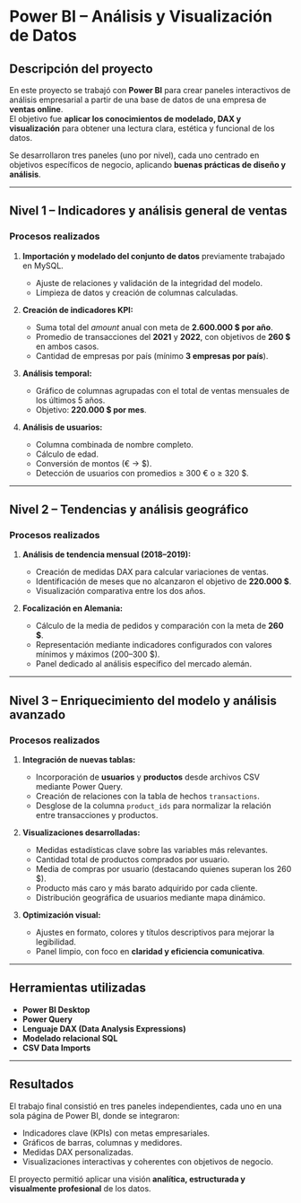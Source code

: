 # Power BI – Análisis y Visualización de Datos

## Descripción del proyecto
En este proyecto se trabajó con **Power BI** para crear paneles interactivos de análisis empresarial a partir de una base de datos de una empresa de **ventas online**.  
El objetivo fue **aplicar los conocimientos de modelado, DAX y visualización** para obtener una lectura clara, estética y funcional de los datos.

Se desarrollaron tres paneles (uno por nivel), cada uno centrado en objetivos específicos de negocio, aplicando **buenas prácticas de diseño y análisis**.

---

## Nivel 1 – Indicadores y análisis general de ventas

### Procesos realizados
1. **Importación y modelado del conjunto de datos** previamente trabajado en MySQL.  
   - Ajuste de relaciones y validación de la integridad del modelo.  
   - Limpieza de datos y creación de columnas calculadas.

2. **Creación de indicadores KPI:**
   - Suma total del *amount* anual con meta de **2.600.000 $ por año**.  
   - Promedio de transacciones del **2021** y **2022**, con objetivos de **260 $** en ambos casos.  
   - Cantidad de empresas por país (mínimo **3 empresas por país**).

3. **Análisis temporal:**
   - Gráfico de columnas agrupadas con el total de ventas mensuales de los últimos 5 años.  
   - Objetivo: **220.000 $ por mes**.

4. **Análisis de usuarios:**
   - Columna combinada de nombre completo.  
   - Cálculo de edad.  
   - Conversión de montos (€ → $).  
   - Detección de usuarios con promedios ≥ 300 € o ≥ 320 $.

---

## Nivel 2 – Tendencias y análisis geográfico

### Procesos realizados
1. **Análisis de tendencia mensual (2018–2019):**
   - Creación de medidas DAX para calcular variaciones de ventas.  
   - Identificación de meses que no alcanzaron el objetivo de **220.000 $**.  
   - Visualización comparativa entre los dos años.

2. **Focalización en Alemania:**
   - Cálculo de la media de pedidos y comparación con la meta de **260 $**.  
   - Representación mediante indicadores configurados con valores mínimos y máximos (200–300 $).  
   - Panel dedicado al análisis específico del mercado alemán.

---

## Nivel 3 – Enriquecimiento del modelo y análisis avanzado

### Procesos realizados
1. **Integración de nuevas tablas:**
   - Incorporación de **usuarios** y **productos** desde archivos CSV mediante Power Query.  
   - Creación de relaciones con la tabla de hechos `transactions`.  
   - Desglose de la columna `product_ids` para normalizar la relación entre transacciones y productos.

2. **Visualizaciones desarrolladas:**
   - Medidas estadísticas clave sobre las variables más relevantes.  
   - Cantidad total de productos comprados por usuario.  
   - Media de compras por usuario (destacando quienes superan los 260 $).  
   - Producto más caro y más barato adquirido por cada cliente.  
   - Distribución geográfica de usuarios mediante mapa dinámico.

3. **Optimización visual:**
   - Ajustes en formato, colores y títulos descriptivos para mejorar la legibilidad.  
   - Panel limpio, con foco en **claridad y eficiencia comunicativa**.

---

## Herramientas utilizadas
- **Power BI Desktop**
- **Power Query**
- **Lenguaje DAX (Data Analysis Expressions)**
- **Modelado relacional SQL**
- **CSV Data Imports**

---

## Resultados
El trabajo final consistió en tres paneles independientes, cada uno en una sola página de Power BI, donde se integraron:
- Indicadores clave (KPIs) con metas empresariales.  
- Gráficos de barras, columnas y medidores.  
- Medidas DAX personalizadas.  
- Visualizaciones interactivas y coherentes con objetivos de negocio.  

El proyecto permitió aplicar una visión **analítica, estructurada y visualmente profesional** de los datos.

